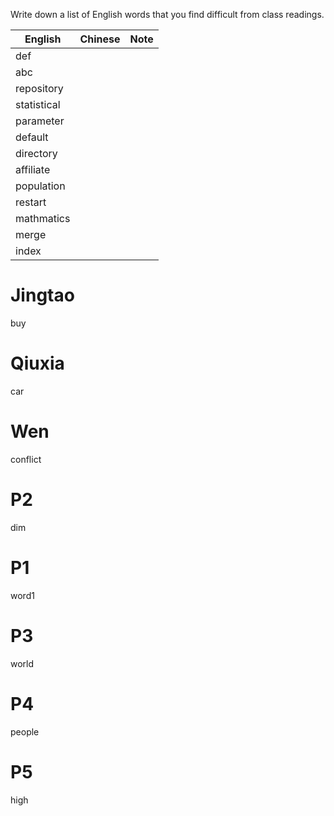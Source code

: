 
Write down a list of English words that you find difficult from class readings. 

English|Chinese|Note
---|---|---
def||
abc||
repository||
statistical||
parameter||
default||
directory||
affiliate||
population||
restart||
mathmatics||
merge||
index||

# Jingtao
buy

# Qiuxia
car

# Wen
conflict

# P2
dim

# P1
word1

# P3
world

# P4
people

# P5
high
